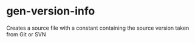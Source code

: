 gen-version-info
================

Creates a source file with a constant containing the source version taken from Git or SVN
